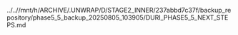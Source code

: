 ../..//mnt/h/ARCHIVE/.UNWRAP/D/STAGE2_INNER/237abbd7c37f/backup_repository/phase5_5_backup_20250805_103905/DURI_PHASE5_5_NEXT_STEPS.md